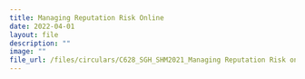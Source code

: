 ```yaml
---
title: Managing Reputation Risk Online
date: 2022-04-01
layout: file
description: ""
image: ""
file_url: /files/circulars/C628_SGH_SHM2021_Managing Reputation Risk online.pdf
---
```

